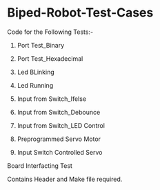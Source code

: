 # Biped-Robot-Test-Cases
Code for the Following Tests:-

1. Port Test_Binary

2. Port Test_Hexadecimal

3. Led BLinking

4. Led Running

5. Input from Switch_Ifelse

6. Input from Switch_Debounce

7. Input from Switch_LED Control

8. Preprogrammed Servo Motor

9. Input Switch Controlled Servo

Board Interfacting Test 

Contains Header and Make file required.
